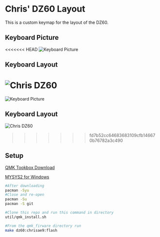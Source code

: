 # Chris' DZ60 Layout

This is a custom keymap for the layout of the DZ60.

## Keyboard Picture

<<<<<<< HEAD
![Keyboard Picture](https://i.imgur.com/cbKxxx4.jpg)

## Keyboard Layout

![Chris DZ60](https://i.imgur.com/sILXwXc.png)
=======
![Keyboard Picture](https://i.imgur.com/AKDKAXN.png)

## Keyboard Layout

![Chris DZ60](https://i.imgur.com/Z8XDwiI.png)
>>>>>>> fd7b52cc64683683109cfb146670b76782a3c490

## Setup

[QMK Tookbox Download](https://github.com/qmk/qmk_toolbox/releases/tag/0.0.13)

[MYSYS2 for Windows](http://www.msys2.org/)

``` bash
#After downloading
pacman -Syu
#Close and re-open
pacman -Su
pacman -S git

#Clone this repo and run this command in directory
util/qmk_install.sh
```

``` bash
#From the qmk_firware directory run
make dz60:chrisae9:flash
```
